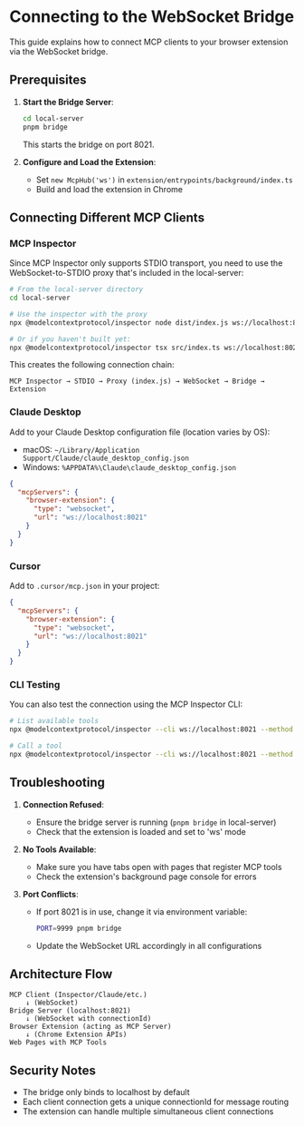# Connecting to the WebSocket Bridge

This guide explains how to connect MCP clients to your browser extension via the WebSocket bridge.

## Prerequisites

1. **Start the Bridge Server**:

   ```bash
   cd local-server
   pnpm bridge
   ```

   This starts the bridge on port 8021.

2. **Configure and Load the Extension**:
   - Set `new McpHub('ws')` in `extension/entrypoints/background/index.ts`
   - Build and load the extension in Chrome

## Connecting Different MCP Clients

### MCP Inspector

Since MCP Inspector only supports STDIO transport, you need to use the WebSocket-to-STDIO proxy that's included in the local-server:

```bash
# From the local-server directory
cd local-server

# Use the inspector with the proxy
npx @modelcontextprotocol/inspector node dist/index.js ws://localhost:8021

# Or if you haven't built yet:
npx @modelcontextprotocol/inspector tsx src/index.ts ws://localhost:8021
```

This creates the following connection chain:

```
MCP Inspector → STDIO → Proxy (index.js) → WebSocket → Bridge → Extension
```

### Claude Desktop

Add to your Claude Desktop configuration file (location varies by OS):

- macOS: `~/Library/Application Support/Claude/claude_desktop_config.json`
- Windows: `%APPDATA%\Claude\claude_desktop_config.json`

```json
{
  "mcpServers": {
    "browser-extension": {
      "type": "websocket",
      "url": "ws://localhost:8021"
    }
  }
}
```

### Cursor

Add to `.cursor/mcp.json` in your project:

```json
{
  "mcpServers": {
    "browser-extension": {
      "type": "websocket",
      "url": "ws://localhost:8021"
    }
  }
}
```

### CLI Testing

You can also test the connection using the MCP Inspector CLI:

```bash
# List available tools
npx @modelcontextprotocol/inspector --cli ws://localhost:8021 --method tools/list

# Call a tool
npx @modelcontextprotocol/inspector --cli ws://localhost:8021 --method tools/call --tool-name tab1_createTodo --tool-arg title="Test Todo"
```

## Troubleshooting

1. **Connection Refused**:

   - Ensure the bridge server is running (`pnpm bridge` in local-server)
   - Check that the extension is loaded and set to 'ws' mode

2. **No Tools Available**:

   - Make sure you have tabs open with pages that register MCP tools
   - Check the extension's background page console for errors

3. **Port Conflicts**:
   - If port 8021 is in use, change it via environment variable:
     ```bash
     PORT=9999 pnpm bridge
     ```
   - Update the WebSocket URL accordingly in all configurations

## Architecture Flow

```
MCP Client (Inspector/Claude/etc.)
    ↓ (WebSocket)
Bridge Server (localhost:8021)
    ↓ (WebSocket with connectionId)
Browser Extension (acting as MCP Server)
    ↓ (Chrome Extension APIs)
Web Pages with MCP Tools
```

## Security Notes

- The bridge only binds to localhost by default
- Each client connection gets a unique connectionId for message routing
- The extension can handle multiple simultaneous client connections
